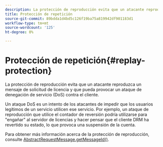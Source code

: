 ```yaml
---
description: La protección de reproducción evita que un atacante reproduzca un mensaje de solicitud de licencia y que pueda provocar un ataque de denegación de servicio (DoS) contra el cliente.
title: Protección de repetición
source-git-commit: 89bdda1d4bd5c126f19ba75a819942df901183d1
workflow-type: tm+mt
source-wordcount: '125'
ht-degree: 0%

---
```



# Protección de repetición{#replay-protection}

La protección de reproducción evita que un atacante reproduzca un mensaje de solicitud de licencia y que pueda provocar un ataque de denegación de servicio (DoS) contra el cliente.

Un ataque DoS es un intento de los atacantes de impedir que los usuarios legítimos de un servicio utilicen ese servicio. Por ejemplo, un ataque de reproducción que utilice el contador de reversión podría utilizarse para &quot;engañar&quot; al servidor de licencias y hacer pensar que el cliente DRM ha revertido su estado, lo que provoca una suspensión de la cuenta.

Para obtener más información acerca de la protección de reproducción, consulte [ AbstractRequestMessage.getMessageId()](https://help.adobe.com/en_US/primetime/api/drm-apis/server/javadocs-flashaccess-pro/com/adobe/flashaccess/sdk/protocol/AbstractRequestMessage.html#getMessageId()).
